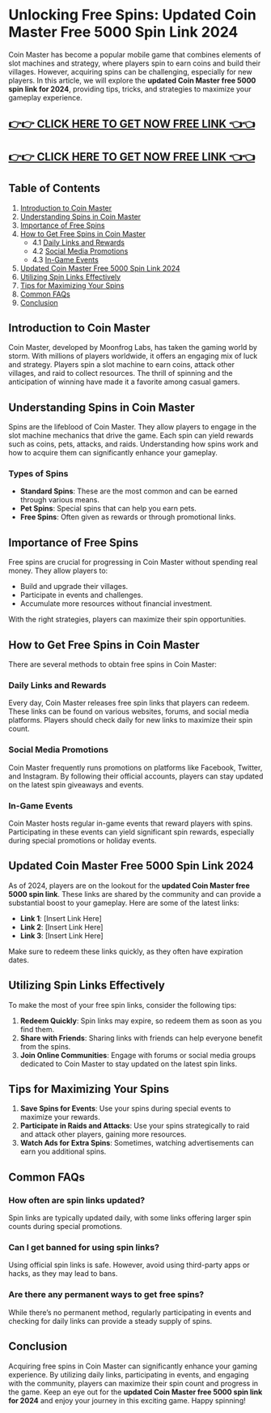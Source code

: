 # Unlocking Free Spins: Updated Coin Master Free 5000 Spin Link 2024

Coin Master has become a popular mobile game that combines elements of slot machines and strategy, where players spin to earn coins and build their villages. However, acquiring spins can be challenging, especially for new players. In this article, we will explore the **updated Coin Master free 5000 spin link for 2024**, providing tips, tricks, and strategies to maximize your gameplay experience.

[👉👉 CLICK HERE TO GET NOW FREE LINK 👈👈](https://todaylink.site/CoinsLink/)
-
[👉👉 CLICK HERE TO GET NOW FREE LINK 👈👈](https://todaylink.site/CoinsLink/)
-



## Table of Contents
1. [Introduction to Coin Master](#introduction-to-coin-master)
2. [Understanding Spins in Coin Master](#understanding-spins-in-coin-master)
3. [Importance of Free Spins](#importance-of-free-spins)
4. [How to Get Free Spins in Coin Master](#how-to-get-free-spins-in-coin-master)
   - 4.1 [Daily Links and Rewards](#daily-links-and-rewards)
   - 4.2 [Social Media Promotions](#social-media-promotions)
   - 4.3 [In-Game Events](#in-game-events)
5. [Updated Coin Master Free 5000 Spin Link 2024](#updated-coin-master-free-5000-spin-link-2024)
6. [Utilizing Spin Links Effectively](#utilizing-spin-links-effectively)
7. [Tips for Maximizing Your Spins](#tips-for-maximizing-your-spins)
8. [Common FAQs](#common-faqs)
9. [Conclusion](#conclusion)

## Introduction to Coin Master

Coin Master, developed by Moonfrog Labs, has taken the gaming world by storm. With millions of players worldwide, it offers an engaging mix of luck and strategy. Players spin a slot machine to earn coins, attack other villages, and raid to collect resources. The thrill of spinning and the anticipation of winning have made it a favorite among casual gamers.

## Understanding Spins in Coin Master

Spins are the lifeblood of Coin Master. They allow players to engage in the slot machine mechanics that drive the game. Each spin can yield rewards such as coins, pets, attacks, and raids. Understanding how spins work and how to acquire them can significantly enhance your gameplay.

### Types of Spins

- **Standard Spins**: These are the most common and can be earned through various means.
- **Pet Spins**: Special spins that can help you earn pets.
- **Free Spins**: Often given as rewards or through promotional links.

## Importance of Free Spins

Free spins are crucial for progressing in Coin Master without spending real money. They allow players to:

- Build and upgrade their villages.
- Participate in events and challenges.
- Accumulate more resources without financial investment.

With the right strategies, players can maximize their spin opportunities.

## How to Get Free Spins in Coin Master

There are several methods to obtain free spins in Coin Master:

### Daily Links and Rewards

Every day, Coin Master releases free spin links that players can redeem. These links can be found on various websites, forums, and social media platforms. Players should check daily for new links to maximize their spin count.

### Social Media Promotions

Coin Master frequently runs promotions on platforms like Facebook, Twitter, and Instagram. By following their official accounts, players can stay updated on the latest spin giveaways and events.

### In-Game Events

Coin Master hosts regular in-game events that reward players with spins. Participating in these events can yield significant spin rewards, especially during special promotions or holiday events.

## Updated Coin Master Free 5000 Spin Link 2024

As of 2024, players are on the lookout for the **updated Coin Master free 5000 spin link**. These links are shared by the community and can provide a substantial boost to your gameplay. Here are some of the latest links:

- **Link 1**: [Insert Link Here]
- **Link 2**: [Insert Link Here]
- **Link 3**: [Insert Link Here]

Make sure to redeem these links quickly, as they often have expiration dates.

## Utilizing Spin Links Effectively

To make the most of your free spin links, consider the following tips:

1. **Redeem Quickly**: Spin links may expire, so redeem them as soon as you find them.
2. **Share with Friends**: Sharing links with friends can help everyone benefit from the spins.
3. **Join Online Communities**: Engage with forums or social media groups dedicated to Coin Master to stay updated on the latest spin links.

## Tips for Maximizing Your Spins

1. **Save Spins for Events**: Use your spins during special events to maximize your rewards.
2. **Participate in Raids and Attacks**: Use your spins strategically to raid and attack other players, gaining more resources.
3. **Watch Ads for Extra Spins**: Sometimes, watching advertisements can earn you additional spins.

## Common FAQs

### How often are spin links updated?

Spin links are typically updated daily, with some links offering larger spin counts during special promotions.

### Can I get banned for using spin links?

Using official spin links is safe. However, avoid using third-party apps or hacks, as they may lead to bans.

### Are there any permanent ways to get free spins?

While there’s no permanent method, regularly participating in events and checking for daily links can provide a steady supply of spins.

## Conclusion

Acquiring free spins in Coin Master can significantly enhance your gaming experience. By utilizing daily links, participating in events, and engaging with the community, players can maximize their spin count and progress in the game. Keep an eye out for the **updated Coin Master free 5000 spin link for 2024** and enjoy your journey in this exciting game. Happy spinning!
